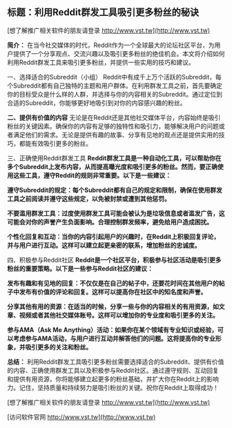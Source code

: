 ## **标题：利用Reddit群发工具吸引更多粉丝的秘诀**

[想了解推广相关软件的朋友请登录 http://www.vst.tw](http://www.vst.tw)

**简介：**
在当今社交媒体的时代，Reddit作为一个全球最大的论坛社区平台，为用户提供了一个分享观点、交流兴趣以及吸引更多粉丝的绝佳机会。本文将介绍如何利用Reddit群发工具来吸引更多粉丝，并提供一些实用的技巧和建议。

一、选择适合的Subreddit（小组）
Reddit中有成千上万个活跃的Subreddit，每个Subreddit都有自己独特的主题和用户群体。在利用群发工具之前，首先要确定你的目标受众是什么样的人群，并选择与你的内容相关的Subreddit。通过定位到合适的Subreddit，你能够更好地吸引到对你的内容感兴趣的粉丝。

**二、提供有价值的内容**
无论是在Reddit还是其他社交媒体平台，内容始终是吸引粉丝的关键因素。确保你的内容有足够的独特性和吸引力，能够解决用户的问题或者满足他们的需求。无论是提供有趣的故事、分享有见地的观点还是提供实用的技巧，都能有效吸引更多的粉丝。

三、正确使用Reddit群发工具
**Reddit群发工具是一种自动化工具，可以帮助你在多个Subreddit上发布内容，从而提高曝光度和吸引更多的粉丝。然而，要正确使用这些工具，遵守Reddit的规则非常重要。以下是一些建议：**

**遵守Subreddit的规定：每个Subreddit都有自己的规定和限制，确保在使用群发工具之前阅读并遵守这些规定，以免被封禁或遭到其他惩罚。**

**不要滥用群发工具：过度使用群发工具可能会被认为是垃圾信息或者滥发广告，这可能会对你的声誉产生负面影响。合理控制群发频率，避免给用户造成困扰。**

**个性化回复和互动：当你的内容引起用户的兴趣时，在Reddit上积极回复评论，并与用户进行互动。这样可以建立起更亲密的联系，增加粉丝的忠诚度。**

四、积极参与Reddit社区
**Reddit是一个社区平台，积极参与社区活动是吸引更多粉丝的重要策略。以下是一些参与Reddit社区的建议：**

**发布有趣和有见地的回复：不仅仅是在自己的帖子中，还要花时间在其他用户的帖子中发布有价值的评论和回复。这样可以提高你在社区中的知名度和声誉。**

**分享其他有用的资源：在适当的时候，分享一些与你的内容相关的有用资源，如文章、视频或者其他社交媒体账号。这样可以增加你的专业度和吸引更多的关注。**

**参与AMA（Ask Me Anything）活动：如果你在某个领域有专业知识或经验，可以考虑参与AMA活动，与用户进行互动并解答他们的问题。这将提高你的专业形象，并吸引更多的关注和粉丝。**

**总结：**
利用Reddit群发工具吸引更多粉丝需要选择适合的Subreddit、提供有价值的内容、正确使用群发工具以及积极参与Reddit社区。通过遵守规则、互动回复和提供有用资源，你将能够建立起更多的粉丝基础，并扩大你在Reddit上的影响力。记住，坚持质量和持续努力是吸引粉丝的关键。祝你在Reddit上取得成功！

[想了解推广相关软件的朋友请登录 http://www.vst.tw](http://www.vst.tw)


[访问软件官网 http://www.vst.tw](http://www.vst.tw)
